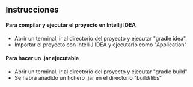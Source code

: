 ## Instrucciones


#### Para compilar y ejecutar el proyecto en Intellij IDEA

* Abrir un terminal, ir al directorio del proyecto y ejecutar "gradle idea".
* Importar el proyecto con IntelliJ IDEA y ejecutarlo como "Application"


#### Para hacer un .jar ejecutable

* Abrir un terminal, ir al directorio del proyecto y ejecutar "gradle build" 
* Se habrá añadido un fichero .jar en el directorio "build/libs"
